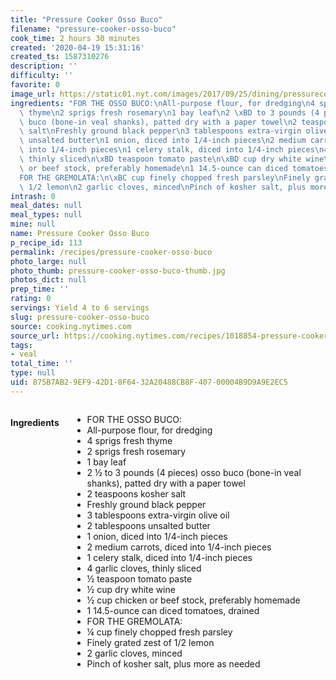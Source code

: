 ```yaml
---
title: "Pressure Cooker Osso Buco"
filename: "pressure-cooker-osso-buco"
cook_time: 2 hours 30 minutes
created: '2020-04-19 15:31:16'
created_ts: 1587310276
description: ''
difficulty: ''
favorite: 0
image_url: https://static01.nyt.com/images/2017/09/25/dining/pressurecookerossobuco/pressurecookerossobuco-articleLarge.jpg
ingredients: "FOR THE OSSO BUCO:\nAll-purpose flour, for dredging\n4 sprigs fresh\
  \ thyme\n2 sprigs fresh rosemary\n1 bay leaf\n2 \xBD to 3 pounds (4 pieces) osso\
  \ buco (bone-in veal shanks), patted dry with a paper towel\n2 teaspoons kosher\
  \ salt\nFreshly ground black pepper\n3 tablespoons extra-virgin olive oil\n2 tablespoons\
  \ unsalted butter\n1 onion, diced into 1/4-inch pieces\n2 medium carrots, diced\
  \ into 1/4-inch pieces\n1 celery stalk, diced into 1/4-inch pieces\n4 garlic cloves,\
  \ thinly sliced\n\xBD teaspoon tomato paste\n\xBD cup dry white wine\n\xBD cup chicken\
  \ or beef stock, preferably homemade\n1 14.5-ounce can diced tomatoes, drained\n\
  FOR THE GREMOLATA:\n\xBC cup finely chopped fresh parsley\nFinely grated zest of\
  \ 1/2 lemon\n2 garlic cloves, minced\nPinch of kosher salt, plus more as needed"
intrash: 0
meal_dates: null
meal_types: null
mine: null
name: Pressure Cooker Osso Buco
p_recipe_id: 113
permalink: /recipes/pressure-cooker-osso-buco
photo_large: null
photo_thumb: pressure-cooker-osso-buco-thumb.jpg
photos_dict: null
prep_time: ''
rating: 0
servings: Yield 4 to 6 servings
slug: pressure-cooker-osso-buco
source: cooking.nytimes.com
source_url: https://cooking.nytimes.com/recipes/1018854-pressure-cooker-osso-buco?action=click&module=Global%20Search%20Recipe%20Card&pgType=search&rank=1
tags:
- veal
total_time: ''
type: null
uid: 875B7AB2-9EF9-42D1-8F64-32A20488CB8F-407-00004B9D9A9E2EC5
---
```

<div class="large-8 medium-7 columns" id="writeup">	</div><!-- #writeup -->
</div><!-- #row-one -->
<div class="row" id="row-two">	<div class="medium-4 small-5 columns" id="ingredients"><h4>Ingredients</h4><div class="box box-ingredients content"><ul>
<li>FOR THE OSSO BUCO:</li>
<li>All-purpose flour, for dredging</li>
<li>4 sprigs fresh thyme</li>
<li>2 sprigs fresh rosemary</li>
<li>1 bay leaf</li>
<li>2 ½ to 3 pounds (4 pieces) osso buco (bone-in veal shanks), patted dry with a paper towel</li>
<li>2 teaspoons kosher salt</li>
<li>Freshly ground black pepper</li>
<li>3 tablespoons extra-virgin olive oil</li>
<li>2 tablespoons unsalted butter</li>
<li>1 onion, diced into 1/4-inch pieces</li>
<li>2 medium carrots, diced into 1/4-inch pieces</li>
<li>1 celery stalk, diced into 1/4-inch pieces</li>
<li>4 garlic cloves, thinly sliced</li>
<li>½ teaspoon tomato paste</li>
<li>½ cup dry white wine</li>
<li>½ cup chicken or beef stock, preferably homemade</li>
<li>1 14.5-ounce can diced tomatoes, drained</li>
<li>FOR THE GREMOLATA:</li>
<li>¼ cup finely chopped fresh parsley</li>
<li>Finely grated zest of 1/2 lemon</li>
<li>2 garlic cloves, minced</li>
<li>Pinch of kosher salt, plus more as needed</li>
</ul>
</div>	</div>	<div class="medium-6 small-7 columns" id="directions">	</div>